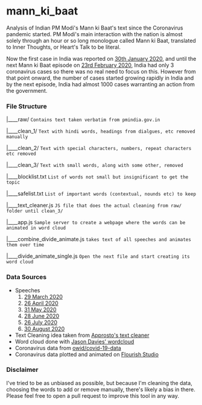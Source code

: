 # mann_ki_baat

Analysis of Indian PM Modi's Mann ki Baat's text since the Coronavirus pandemic started.
PM Modi's main interaction with the nation is almost solely through an hour or so long monologue called Mann ki Baat, translated to Inner Thoughts, or Heart's Talk to be literal. 

Now the first case in India was reported on [30th January 2020](https://www.cnbc.com/2020/01/30/india-confirms-first-case-of-the-coronavirus.html),  and until the next Mann ki Baat episode on [23rd February 2020](https://www.pmindia.gov.in/en/news_updates/pms-address-in-the-9th-episode-of-mann-ki-baat-2-0/), India had only 3 coronavirus cases so there was no real need to focus on this. However from that point onward, the number of cases started growing rapidly in India and by the next episode, India had almost 1000 cases warranting an action from the government.

### File Structure


|____raw/  `Contains text taken verbatim from pmindia.gov.in`

|____clean_1/ `Text with hindi words, headings from dialgues, etc removed manually`

|____clean_2/ `Text with special characters, numbers, repeat characters etc removed`

|____clean_3/ `Text with small words, along with some other, removed`

|____blocklist.txt `List of words not small but insignificant to get the topic`

|____safelist.txt `List of important words (contextual, nounds etc) to keep`

|____text_cleaner.js `JS file that does the actual cleaning from raw/ folder until clean_3/`

|____app.js `Sample server to create a webpage where the words can be animated in word cloud`

|____combine_divide_animate.js `takes text of all speeches and animates them over time`

|____divide_animate_single.js `Open the next file and start creating its word cloud`



### Data Sources

* Speeches
	1. [29 March 2020](https://www.pmindia.gov.in/en/news_updates/pms-address-in-the-10th-episode-of-mann-ki-baat-2-0/)
	2. [26 April 2020](https://www.pmindia.gov.in/en/news_updates/pms-address-in-the-11th-episode-of-mann-ki-baat-2-0/)
	3. [31 May 2020](https://www.pmindia.gov.in/en/news_updates/pms-address-in-the-12th-episode-of-mann-ki-baat-2-0/)
	4. [28 June 2020](https://www.pmindia.gov.in/en/news_updates/pms-address-in-the-13th-episode-of-mann-ki-baat-2-0/)
	5. [26 July 2020](https://www.pmindia.gov.in/en/news_updates/pms-address-in-the-14th-episode-of-mann-ki-baat-2-0/)
	6. [30 August 2020](https://www.pmindia.gov.in/en/news_updates/pms-address-in-the-15th-episode-of-mann-ki-baat-2-0/)
* Text Cleaning idea taken from [Approsto's text cleaner](https://approsto.com/text-cleaner)
* Word cloud done with [Jason Davies' wordcloud](https://www.jasondavies.com/wordcloud)
* Coronavirus data from [owid/covid-19-data](https://github.com/owid/covid-19-data)
* Coronavirus data plotted and animated on [Flourish Studio](https://app.flourish.studio/visualisation/3633810/)



### Disclaimer

I've tried to be as unbiased as possible, but because I'm cleaning the data, choosing the words to add or remove manually, there's likely a bias in there. Please feel free to open a pull request to improve this tool in any way. 
